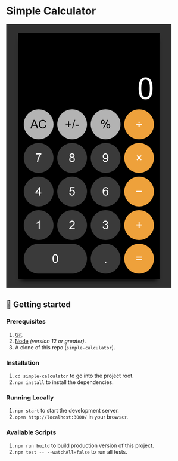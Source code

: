 # Simple Calculator

![Calculator Screenshot](docs/images/Screenshot-1.png)

## 🚀 Getting started

### Prerequisites

1.  [Git](https://git-scm.com/downloads).
1.  [Node](https://nodejs.org/en/download/) _(version 12 or greater)_.
1.  A clone of this repo (`simple-calculator`).

### Installation

1.  `cd simple-calculator` to go into the project root.
1.  `npm install` to install the dependencies.

### Running Locally

1.  `npm start` to start the development server.
1.  `open http://localhost:3000/` in your browser.

### Available Scripts

1.  `npm run build` to build production version of this project.
1.  `npm test -- --watchAll=false` to run all tests.
